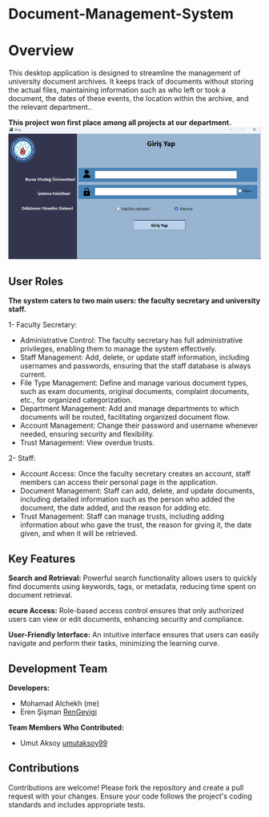 # Document-Management-System
# Overview
This desktop application is designed to streamline the management of university document archives. It keeps track of documents without storing the actual files, maintaining information such as who left or took a document, the dates of these events, the location within the archive, and the relevant department..

**This project won first place among all projects at our department.**
![Log-in image](images/log-in.png)

## User Roles
**The system caters to two main users: the faculty secretary and university staff.**

1- Faculty Secretary:

- Administrative Control: The faculty secretary has full administrative privileges, enabling them to manage the system effectively.
- Staff Management: Add, delete, or update staff information, including usernames and passwords, ensuring that the staff database is always current.
- File Type Management: Define and manage various document types, such as exam documents, original documents, complaint documents, etc., for organized categorization.
- Department Management: Add and manage departments to which documents will be routed, facilitating organized document flow.
- Account Management: Change their password and username whenever needed, ensuring security and flexibility.
- Trust Management: View overdue trusts.

2- Staff:

- Account Access: Once the faculty secretary creates an account, staff members can access their personal page in the application.
- Document Management: Staff can add, delete, and update documents, including detailed information such as the person who added the document, the date added, and the reason for adding etc.
- Trust Management: Staff can manage trusts, including adding information about who gave the trust, the reason for giving it, the date given, and when it will be retrieved.

## Key Features
**Search and Retrieval:**
Powerful search functionality allows users to quickly find documents using keywords, tags, or metadata, reducing time spent on document retrieval.

**ecure Access:**
Role-based access control ensures that only authorized users can view or edit documents, enhancing security and compliance.

**User-Friendly Interface:**
An intuitive interface ensures that users can easily navigate and perform their tasks, minimizing the learning curve.

## Development Team
**Developers:**

- Mohamad Alchekh (me)
- Eren Şişman [RenGeyigi](https://github.com/RenGeyigi)

**Team Members Who Contributed:**
- Umut Aksoy [umutaksoy99](https://github.com/umutaksoy99)

## Contributions
Contributions are welcome! Please fork the repository and create a pull request with your changes. Ensure your code follows the project's coding standards and includes appropriate tests.
